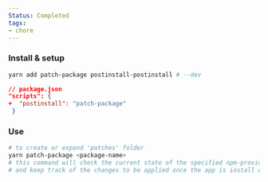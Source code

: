 ```yaml
---
Status: Completed
tags:
- chore
---
```

### Install & setup

```Bash
yarn add patch-package postinstall-postinstall # --dev
```

```JSON
// package.json
"scripts": {
+  "postinstall": "patch-package"
 }
```

### Use

```Bash
# to create or expand 'patches' folder
yarn patch-package <package-name>
# this command will check the current state of the specified npm-provided module
# and keep track of the changes to be applied once the app is install with yarn
```